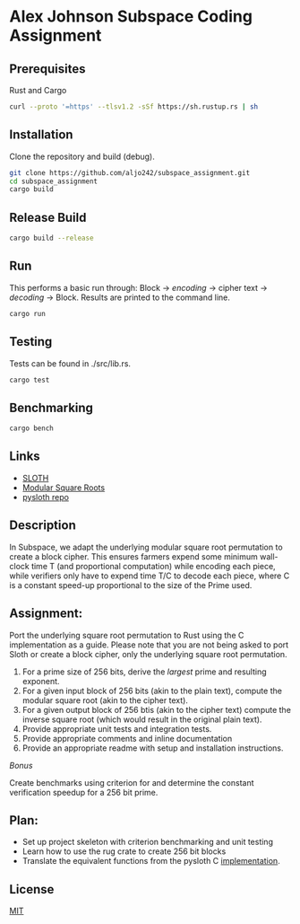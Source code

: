 # Alex Johnson Subspace Coding Assignment

## Prerequisites

Rust and Cargo
```bash
curl --proto '=https' --tlsv1.2 -sSf https://sh.rustup.rs | sh
```


## Installation

Clone the repository and build (debug).

```bash
git clone https://github.com/aljo242/subspace_assignment.git
cd subspace_assignment
cargo build
```
## Release Build

```bash
cargo build --release
```

## Run 

This performs a basic run through: Block -> *encoding* -> cipher text -> *decoding* -> Block.
Results are printed to the command line.

```bash
cargo run
```

## Testing

Tests can be found in ./src/lib.rs.

```bash
cargo test
```

## Benchmarking

```bash
cargo bench
```

## Links

* [SLOTH](https://eprint.iacr.org/2015/366)
* [Modular Square Roots](https://citeseerx.ist.psu.edu/viewdoc/download?doi=10.1.1.221.374&rep=rep1&type=pdf)
* [pysloth repo](https://github.com/randomchain/pysloth/blob/master/sloth.c)

## Description

In Subspace, we adapt the underlying modular square root permutation to create a
block cipher. This ensures farmers expend some minimum wall-clock time T (and
proportional computation) while encoding each piece, while verifiers only have to
expend time T/C to decode each piece, where C is a constant speed-up proportional
to the size of the Prime used.

## Assignment:

Port the underlying square root permutation to Rust using the C implementation as
a guide. Please note that you are not being asked to port Sloth or create a block
cipher, only the underlying square root permutation.

1. For a prime size of 256 bits, derive the _largest_ prime and resulting exponent.
2. For a given input block of 256 bits (akin to the plain text), compute the modular square root (akin to the cipher text).
3. For a given output block of 256 btis (akin to the cipher text) compute the inverse square root (which would result in the original plain text).
4. Provide appropriate unit tests and integration tests.
5. Provide appropriate comments and inline documentation
6. Provide an appropriate readme with setup and installation instructions.

_Bonus_

Create benchmarks using criterion for and determine the constant verification speedup for a 256 bit prime.

## Plan:
* Set up project skeleton with criterion benchmarking and unit testing
* Learn how to use the rug crate to create 256 bit blocks
* Translate the equivalent functions from the pysloth C [implementation](https://github.com/randomchain/pysloth/blob/master/sloth.c).

## License
[MIT](https://choosealicense.com/licenses/mit/)
